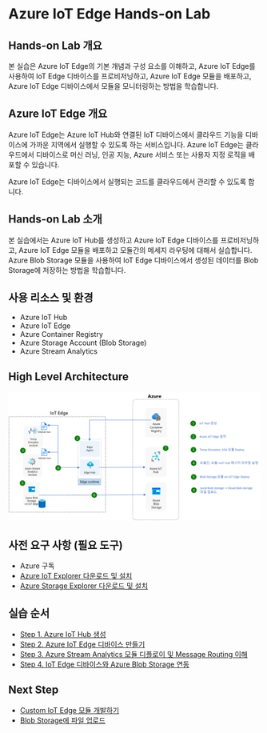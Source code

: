 # Azure IoT Edge Hands-on Lab

## Hands-on Lab 개요

본 실습은 Azure IoT Edge의 기본 개념과 구성 요소를 이해하고, Azure IoT Edge를 사용하여 IoT Edge 디바이스를 프로비저닝하고, Azure IoT Edge 모듈을 배포하고, Azure IoT Edge 디바이스에서 모듈을 모니터링하는 방법을 학습합니다.

## Azure IoT Edge 개요

Azure IoT Edge는 Azure IoT Hub와 연결된 IoT 디바이스에서 클라우드 기능을 디바이스에 가까운 지역에서 실행할 수 있도록 하는 서비스입니다. Azure IoT Edge는 클라우드에서 디바이스로 머신 러닝, 인공 지능, Azure 서비스 또는 사용자 지정 로직을 배포할 수 있습니다. 

Azure IoT Edge는 디바이스에서 실행되는 코드를 클라우드에서 관리할 수 있도록 합니다. 

## Hands-on Lab 소개

본 실습에서는 Azure IoT Hub를 생성하고 Azure IoT Edge 디바이스를 프로비저닝하고, Azure IoT Edge 모듈을 배포하고 모듈간의 메세지 라우팅에 대해서 실습합니다. Azure Blob Storage 모듈을 사용하여 IoT Edge 디바이스에서 생성된 데이터를 Blob Storage에 저장하는 방법을 학습합니다. 

## 사용 리소스 및 환경
  * Azure IoT Hub
  * Azure IoT Edge
  * Azure Container Registry
  * Azure Storage Account (Blob Storage)
  * Azure Stream Analytics

## High Level Architecture
  
  <img src="./images/architecture_overview.png" width="720"/>

## 사전 요구 사항 (필요 도구)

* Azure 구독
* [Azure IoT Explorer 다운로드 및 설치](https://github.com/Azure/azure-iot-explorer/releases)
* [Azure Storage Explorer 다운로드 및 설치](https://azure.microsoft.com/ko-kr/features/storage-explorer/)

## 실습 순서

* [Step 1. Azure IoT Hub 생성](https://learn.microsoft.com/ko-kr/azure/iot-hub/iot-hub-create-through-portal)
* [Step 2. Azure IoT Edge 디바이스 만들기](https://github.com/jeongaelee/Azure-IoT-Edge-Stoage/blob/main/step02.md)
* [Step 3. Azure Stream Analytics 모듈 디플로이 및 Message Routing 이해](https://github.com/jeongaelee/Azure-IoT-Edge-Stoage/blob/main/step03.md)
* [Step 4. IoT Edge 디바이스와 Azure Blob Storage 연동](https://github.com/jeongaelee/Azure-IoT-Edge-Stoage/blob/main/step04.md)

## Next Step

* [Custom IoT Edge 모듈 개발하기](https://learn.microsoft.com/en-us/azure/iot-edge/tutorial-develop-for-linux?view=iotedge-1.4&tabs=csharp&pivots=iotedge-dev-cli)
* [Blob Storage에 파일 업로드](https://sandervandevelde.wordpress.com/2019/08/28/azure-iot-edge-blob-module-posts-dosed-in-blocks-blockblobs-in-storage/)
